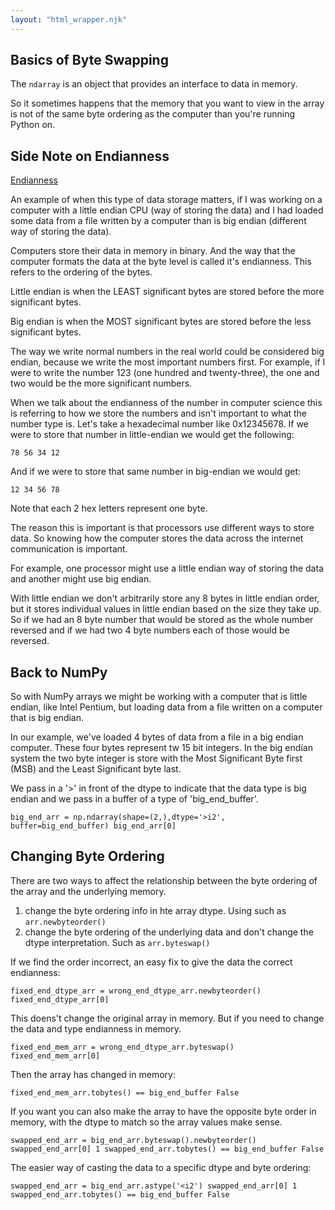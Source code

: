 ```yaml
---
layout: "html_wrapper.njk"
---
```

## Basics of Byte Swapping

The `ndarray` is an object that provides an interface to data in memory. 

So it sometimes happens that the memory that you want to view in the array is not of the same byte ordering as the computer than you're running Python on.

## Side Note on Endianness
[Endianness](https://www.section.io/engineering-education/what-is-little-endian-and-big-endian/)

An example of when this type of data storage matters, if I was working on a computer with a little endian CPU (way of storing the data) and I had loaded some data from a file written by a computer than is big endian (different way of storing the data).

Computers store their data in memory in binary. And the way that the computer formats the data at the byte level is called it's endianness. This refers to the ordering of the bytes.

Little endian is when the LEAST significant bytes are stored before the more significant bytes. 

Big endian is when the MOST significant bytes are stored before the less significant bytes. 

The way we write normal numbers in the real world could be considered big endian, because we write the most important numbers first. For example, if I were to write the number 123 (one hundred and twenty-three), the one and two would be the more significant numbers.

When we talk about the endianness of the number in computer science this is referring to how we store the numbers and isn't important to what the number type is. Let's take a hexadecimal number like 0x12345678. If we were to store that number in little-endian we would get the following:

`78 56 34 12`

And if we were to store that same number in big-endian we would get:

`12 34 56 78`

Note that each 2 hex letters represent one byte.

The reason this is important is that processors use different ways to store data. So knowing how the computer stores the data across the internet communication is important.

For example, one processor might use a little endian way of storing the data and another might use big endian.

With little endian we don't arbitrarily store any 8 bytes in little endian order, but it stores individual values in little endian based on the size they take up. So if we had an 8 byte number that would be stored as the whole number reversed and if we had two 4 byte numbers each of those would be reversed.

## Back to NumPy

So with NumPy arrays we might be working with a computer that is little endian, like Intel Pentium, but loading data from a file written on a computer that is big endian.

In our example, we've loaded 4 bytes of data from a file in a big endian computer. These four bytes represent tw 15 bit integers. In the big endian system the two byte integer is store with the Most Significant Byte first (MSB) and the Least Significant byte last.

We pass in a '>' in front of the dtype to indicate that the data type is big endian and we pass in a buffer of a type of 'big_end_buffer'.

`big_end_arr = np.ndarray(shape=(2,),dtype='>i2', buffer=big_end_buffer)
big_end_arr[0]`

## Changing Byte Ordering

There are two ways to affect the relationship between the byte ordering of the array and the underlying memory.

1. change the byte ordering info in hte array dtype. Using such as `arr.newbyteorder()`
2. change the byte ordering of the underlying data and don't change the dtype interpretation. Such as `arr.byteswap()`

If we find the order incorrect, an easy fix to give the data the correct endianness:

`
fixed_end_dtype_arr = wrong_end_dtype_arr.newbyteorder()
fixed_end_dtype_arr[0]
`

This doens't change the original array in memory. But if you need to change the data and type endianness in memory.

`
fixed_end_mem_arr = wrong_end_dtype_arr.byteswap()
fixed_end_mem_arr[0]
`

Then the array has changed in memory:

`
fixed_end_mem_arr.tobytes() == big_end_buffer
False
`

If you want you can also make the array to have the opposite byte order in memory, with the dtype to match so the array values make sense.

`
swapped_end_arr = big_end_arr.byteswap().newbyteorder()
swapped_end_arr[0]
1
swapped_end_arr.tobytes() == big_end_buffer
False
`

The easier way of casting the data to a specific dtype and byte ordering:

`
swapped_end_arr = big_end_arr.astype('<i2')
swapped_end_arr[0]
1
swapped_end_arr.tobytes() == big_end_buffer
False
`






